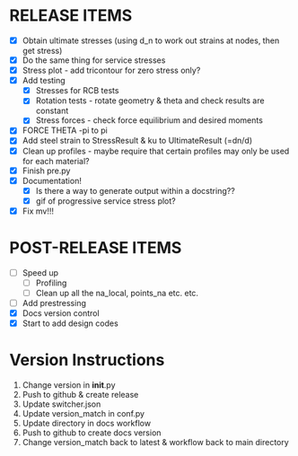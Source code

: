 # RELEASE ITEMS
- [x] Obtain ultimate stresses (using d_n to work out strains at nodes, then get stress)
- [x] Do the same thing for service stresses
- [x] Stress plot - add tricontour for zero stress only?
- [x] Add testing
  - [x] Stresses for RCB tests
  - [x] Rotation tests - rotate geometry & theta and check results are constant
  - [x] Stress forces - check force equilibrium and desired moments
- [x] FORCE THETA -pi to pi
- [x] Add steel strain to StressResult & ku to UltimateResult (=dn/d)
- [x] Clean up profiles - maybe require that certain profiles may only be used for each material?
- [x] Finish pre.py
- [x] Documentation!
  - [x] Is there a way to generate output within a docstring??
  - [x] gif of progressive service stress plot?
- [x] Fix mv!!!

# POST-RELEASE ITEMS
- [ ] Speed up
  - [ ] Profiling
  - [ ] Clean up all the na_local, points_na etc. etc.
- [ ] Add prestressing
- [x] Docs version control
- [x] Start to add design codes

# Version Instructions
1. Change version in __init__.py
2. Push to github & create release
3. Update switcher.json
4. Update version_match in conf.py
5. Update directory in docs workflow
6. Push to github to create docs version
7. Change version_match back to latest & workflow back to main directory
